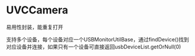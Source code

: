 # UVCCamera
易用性封装，能重复打开

支持多个设备，每个设备对应一个USBMonitorUtilBase，通过findDevice()找到对应设备并连接，如果只有一个设备可直接返回usbDeviceList.getOrNull(0)
